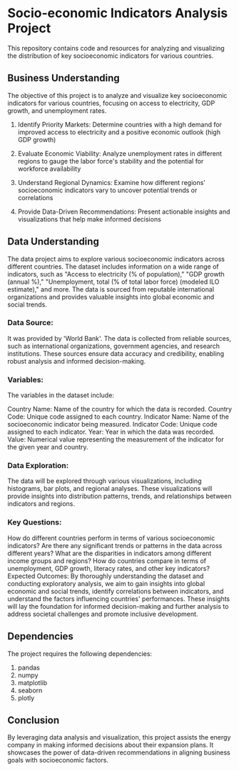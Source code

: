 # Socio-economic Indicators Analysis Project

This repository contains code and resources for analyzing and visualizing the distribution of key socioeconomic indicators for various countries. 


## Business Understanding

The objective of this project is to analyze and visualize key socioeconomic indicators for various countries, focusing on access to electricity, GDP growth, and unemployment rates.

1. Identify Priority Markets: Determine countries with a high demand for improved access to electricity and a positive economic outlook (high GDP growth) 

2. Evaluate Economic Viability: Analyze unemployment rates in different regions to gauge the labor force's stability and the potential for workforce availability

3. Understand Regional Dynamics: Examine how different regions' socioeconomic indicators vary to uncover potential trends or correlations 

4. Provide Data-Driven Recommendations: Present actionable insights and visualizations that help  make informed decisions 

## Data Understanding

The data project aims to explore various socioeconomic indicators across different countries. The dataset includes information on a wide range of indicators, such as "Access to electricity (% of population)," "GDP growth (annual %)," "Unemployment, total (% of total labor force) (modeled ILO estimate)," and more. The data is sourced from reputable international organizations and provides valuable insights into global economic and social trends.

### Data Source:
It was provided by 'World Bank'. The data is collected from reliable sources, such as international organizations, government agencies, and research institutions. These sources ensure data accuracy and credibility, enabling robust analysis and informed decision-making.


### Variables:
The variables in the dataset include:

Country Name: Name of the country for which the data is recorded.
Country Code: Unique code assigned to each country.
Indicator Name: Name of the socioeconomic indicator being measured.
Indicator Code: Unique code assigned to each indicator.
Year: Year in which the data was recorded.
Value: Numerical value representing the measurement of the indicator for the given year and country.


### Data Exploration:
The data will be explored through various visualizations, including histograms, bar plots, and regional analyses. These visualizations will provide insights into distribution patterns, trends, and relationships between indicators and regions.

### Key Questions:

How do different countries perform in terms of various socioeconomic indicators?
Are there any significant trends or patterns in the data across different years?
What are the disparities in indicators among different income groups and regions?
How do countries compare in terms of unemployment, GDP growth, literacy rates, and other key indicators?
Expected Outcomes:
By thoroughly understanding the dataset and conducting exploratory analysis, we aim to gain insights into global economic and social trends, identify correlations between indicators, and understand the factors influencing countries' performances. These insights will lay the foundation for informed decision-making and further analysis to address societal challenges and promote inclusive development.


## Dependencies
The project requires the following dependencies:

1. pandas
2. numpy
3. matplotlib
4. seaborn
5. plotly



## Conclusion
By leveraging data analysis and visualization, this project assists the energy company in making informed decisions about their expansion plans. It showcases the power of data-driven recommendations in aligning business goals with socioeconomic factors.

